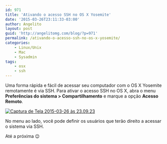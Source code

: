 ```yaml
---
id: 971
title: 'Ativando o acesso SSH no OS X Yosemite'
date: '2015-03-26T23:11:33-03:00'
author: Angelito
layout: post
guid: 'http://angelitomg.com/blog/?p=971'
permalink: /ativando-o-acesso-ssh-no-os-x-yosemite/
categories:
    - Linux/Unix
    - Mac
    - Sysadmin
tags:
    - osx
    - ssh
---
```


Uma forma rápida e fácil de acessar seu computador com o OS X Yosemite remotamente é via SSH. Para ativar o acesso SSH no OS X, abra o menu **Preferências do sistema &gt; Compartilhamento** e marque a opção **Acesso Remoto**.

[![Captura de Tela 2015-03-26 às 23.09.23](http://angelitomg.com/blog/wp-content/uploads/2015/03/Captura-de-Tela-2015-03-26-às-23.09.23-300x250.png)](http://angelitomg.com/blog/wp-content/uploads/2015/03/Captura-de-Tela-2015-03-26-às-23.09.23.png)

No menu ao lado, você pode definir os usuários que terão direito a acessar o sistema via SSH.

Até a próxima 😉